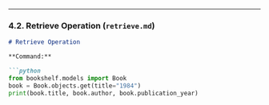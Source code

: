 
---

### 4.2. Retrieve Operation (`retrieve.md`)

```markdown
# Retrieve Operation

**Command:**

```python
from bookshelf.models import Book
book = Book.objects.get(title="1984")
print(book.title, book.author, book.publication_year)
